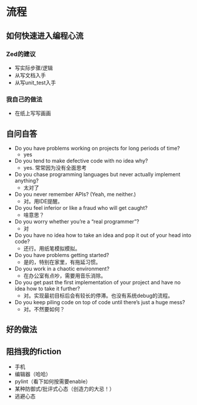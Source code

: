 # 流程

## 如何快速进入编程心流

### Zed的建议

* 写实际步骤/逻辑
* 从写文档入手
* 从写unit_test入手

### 我自己的做法

* 在纸上写写画画

## 自问自答

* Do you have problems working on projects for long periods of time?
  * yes
* Do you tend to make defective code with no idea why?
  * yes. 常常因为没有全面思考
* Do you chase programming languages but never actually implement anything?
  * 太对了
* Do you never remember APIs? (Yeah, me neither.)
  * 对。用IDE提醒。
* Do you feel inferior or like a fraud who will get caught?
  * 啥意思？
* Do you worry whether you’re a “real programmer”?
  * 对
* Do you have no idea how to take an idea and pop it out of your head into code?
  * 还行。用纸笔模拟模拟。
* Do you have problems getting started?
  * 是的，特别在家里，有拖延习惯。
* Do you work in a chaotic environment?
  * 在办公室有点吵，需要用音乐消除。
* Do you get past the first implementation of your project and have no idea how to take it further?
  * 对。实现最初目标后会有较长的停滞。也没有系统debug的流程。
* Do you keep piling code on top of code until there’s just a huge mess?
  * 对。不然要如何？

## 好的做法


## 阻挡我的fiction
* 手机
* 编辑器（哈哈）
* pylint（看下如何按需要enable）
* 某种防御式/批评式心态（创造力的大忌！）
* 逃避心态